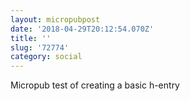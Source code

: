 ```yaml
---
layout: micropubpost
date: '2018-04-29T20:12:54.070Z'
title: ''
slug: '72774'
category: social
---
```

Micropub test of creating a basic h-entry
